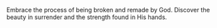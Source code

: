 Embrace the process of being broken and remade by God. Discover the beauty in surrender and the strength found in His hands.